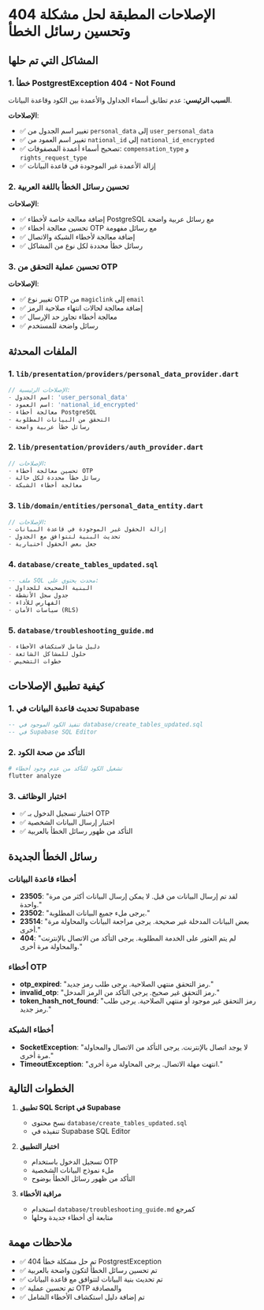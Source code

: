 # الإصلاحات المطبقة لحل مشكلة 404 وتحسين رسائل الخطأ

## المشاكل التي تم حلها

### 1. خطأ PostgrestException 404 - Not Found

**السبب الرئيسي**: عدم تطابق أسماء الجداول والأعمدة بين الكود وقاعدة البيانات.

**الإصلاحات**:
- ✅ تغيير اسم الجدول من `personal_data` إلى `user_personal_data`
- ✅ تغيير اسم العمود من `national_id` إلى `national_id_encrypted`
- ✅ تصحيح أسماء أعمدة المصفوفات: `compensation_type` و `rights_request_type`
- ✅ إزالة الأعمدة غير الموجودة في قاعدة البيانات

### 2. تحسين رسائل الخطأ باللغة العربية

**الإصلاحات**:
- ✅ إضافة معالجة خاصة لأخطاء PostgreSQL مع رسائل عربية واضحة
- ✅ تحسين معالجة أخطاء OTP مع رسائل مفهومة
- ✅ إضافة معالجة لأخطاء الشبكة والاتصال
- ✅ رسائل خطأ محددة لكل نوع من المشاكل

### 3. تحسين عملية التحقق من OTP

**الإصلاحات**:
- ✅ تغيير نوع OTP من `magiclink` إلى `email`
- ✅ إضافة معالجة لحالات انتهاء صلاحية الرمز
- ✅ معالجة أخطاء تجاوز حد الإرسال
- ✅ رسائل واضحة للمستخدم

## الملفات المحدثة

### 1. `lib/presentation/providers/personal_data_provider.dart`
```dart
// الإصلاحات الرئيسية:
- اسم الجدول: 'user_personal_data'
- اسم العمود: 'national_id_encrypted'
- معالجة أخطاء PostgreSQL
- التحقق من البيانات المطلوبة
- رسائل خطأ عربية واضحة
```

### 2. `lib/presentation/providers/auth_provider.dart`
```dart
// الإصلاحات:
- تحسين معالجة أخطاء OTP
- رسائل خطأ محددة لكل حالة
- معالجة أخطاء الشبكة
```

### 3. `lib/domain/entities/personal_data_entity.dart`
```dart
// الإصلاحات:
- إزالة الحقول غير الموجودة في قاعدة البيانات
- تحديث البنية لتتوافق مع الجدول
- جعل بعض الحقول اختيارية
```

### 4. `database/create_tables_updated.sql`
```sql
-- ملف SQL محدث يحتوي على:
- البنية الصحيحة للجداول
- جدول سجل الأنشطة
- الفهارس للأداء
- سياسات الأمان (RLS)
```

### 5. `database/troubleshooting_guide.md`
```markdown
- دليل شامل لاستكشاف الأخطاء
- حلول للمشاكل الشائعة
- خطوات التشخيص
```

## كيفية تطبيق الإصلاحات

### 1. تحديث قاعدة البيانات في Supabase
```sql
-- تنفيذ الكود الموجود في database/create_tables_updated.sql
-- في Supabase SQL Editor
```

### 2. التأكد من صحة الكود
```bash
# تشغيل الكود للتأكد من عدم وجود أخطاء
flutter analyze
```

### 3. اختبار الوظائف
- ✅ اختبار تسجيل الدخول بـ OTP
- ✅ اختبار إرسال البيانات الشخصية
- ✅ التأكد من ظهور رسائل الخطأ بالعربية

## رسائل الخطأ الجديدة

### أخطاء قاعدة البيانات
- **23505**: "لقد تم إرسال البيانات من قبل. لا يمكن إرسال البيانات أكثر من مرة واحدة."
- **23502**: "يرجى ملء جميع البيانات المطلوبة."
- **23514**: "بعض البيانات المدخلة غير صحيحة. يرجى مراجعة البيانات والمحاولة مرة أخرى."
- **404**: "لم يتم العثور على الخدمة المطلوبة. يرجى التأكد من الاتصال بالإنترنت والمحاولة مرة أخرى."

### أخطاء OTP
- **otp_expired**: "رمز التحقق منتهي الصلاحية. يرجى طلب رمز جديد."
- **invalid_otp**: "رمز التحقق غير صحيح. يرجى التأكد من الرمز المدخل."
- **token_hash_not_found**: "رمز التحقق غير موجود أو منتهي الصلاحية. يرجى طلب رمز جديد."

### أخطاء الشبكة
- **SocketException**: "لا يوجد اتصال بالإنترنت. يرجى التأكد من الاتصال والمحاولة مرة أخرى."
- **TimeoutException**: "انتهت مهلة الاتصال. يرجى المحاولة مرة أخرى."

## الخطوات التالية

1. **تطبيق SQL Script في Supabase**
   - نسخ محتوى `database/create_tables_updated.sql`
   - تنفيذه في Supabase SQL Editor

2. **اختبار التطبيق**
   - تسجيل الدخول باستخدام OTP
   - ملء نموذج البيانات الشخصية
   - التأكد من ظهور رسائل الخطأ بوضوح

3. **مراقبة الأخطاء**
   - استخدام `database/troubleshooting_guide.md` كمرجع
   - متابعة أي أخطاء جديدة وحلها

## ملاحظات مهمة

- ✅ تم حل مشكلة خطأ 404 PostgrestException
- ✅ تم تحسين رسائل الخطأ لتكون واضحة بالعربية
- ✅ تم تحديث بنية البيانات لتتوافق مع قاعدة البيانات
- ✅ تم تحسين عملية OTP والمصادقة
- ✅ تم إضافة دليل استكشاف الأخطاء الشامل
